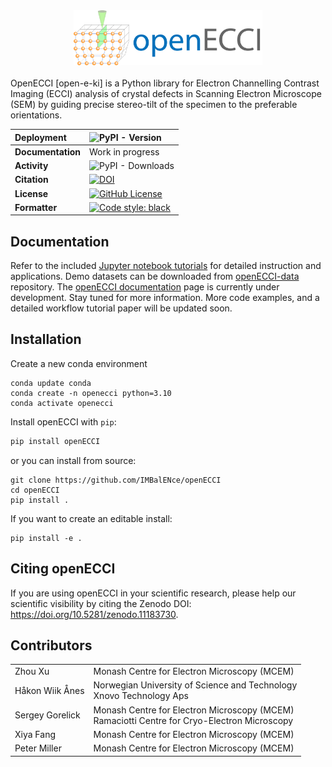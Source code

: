 <div align="center">
  <a href="https://github.com/IMBalENce/openECCI">
    <img width="60%" src="https://github.com/IMBalENce/openECCI/raw/main/images/logo/banner.png">
  </a>
</div>
<br>
OpenECCI [open-e-ki] is a Python library for Electron Channelling Contrast Imaging (ECCI) analysis of crystal defects in Scanning Electron Microscope (SEM) by guiding precise stereo-tilt of the specimen to the preferable orientations. 
<br> 

| Deployment    | ![PyPI - Version](https://img.shields.io/pypi/v/openECCI) | 
| :- | :- |
| **Documentation** | Work in progress |
| **Activity**      | ![PyPI - Downloads](https://img.shields.io/pypi/dw/openECCI) |
| **Citation**      | [![DOI](https://zenodo.org/badge/799454158.svg)](https://zenodo.org/doi/10.5281/zenodo.11183729) |
| **License**       | [![GitHub License](https://img.shields.io/github/license/IMBalENce/openECCI)](https://opensource.org/licenses/GPL-3.0) |
| **Formatter**     | [![Code style: black](https://img.shields.io/badge/code%20style-black-000000.svg)](https://github.com/psf/black) |

## Documentation

Refer to the included [Jupyter notebook tutorials](https://github.com/IMBalENce/openECCI/tree/main/tutorials) for detailed instruction and applications. Demo datasets can be downloaded from [openECCI-data](https://github.com/IMBalENce/openECCI-data) repository. The [openECCI documentation](https://openecci-tutorials.readthedocs.io/en/latest/#) page is currently under development. Stay tuned for more information. More code examples, and a detailed workflow tutorial paper will be updated soon.

## Installation

Create a new conda environment
```
conda update conda
conda create -n openecci python=3.10 
conda activate openecci
``` 
Install openECCI with `pip`:
```bash
pip install openECCI
```

or you can install from source:
```
git clone https://github.com/IMBalENce/openECCI
cd openECCI
pip install .
```
If you want to create an editable install:
```
pip install -e .
```

## Citing openECCI

If you are using openECCI in your scientific research, please help our scientific
visibility by citing the Zenodo DOI: https://doi.org/10.5281/zenodo.11183730.

## Contributors
| | |
| :- | :- |
|Zhou Xu |  Monash Centre for Electron Microscopy (MCEM) |
| Håkon Wiik Ånes | Norwegian University of Science and Technology <br> Xnovo Technology Aps |
| Sergey Gorelick | Monash Centre for Electron Microscopy (MCEM) <br>  Ramaciotti Centre for Cryo-Electron Microscopy |
| Xiya Fang | Monash Centre for Electron Microscopy (MCEM) |
| Peter Miller | Monash Centre for Electron Microscopy (MCEM) |
